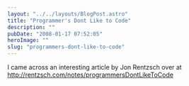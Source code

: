 ```yaml
---
layout: "../../layouts/BlogPost.astro"
title: "Programmer's Dont Like to Code"
description: ""
pubDate: "2008-01-17 07:52:05"
heroImage: ""
slug: "programmers-dont-like-to-code"
---
```


I came across an interesting article by Jon Rentzsch over at <a href="http://rentzsch.com/notes/programmersDontLikeToCode" target="_blank">http://rentzsch.com/notes/programmersDontLikeToCode</a>
